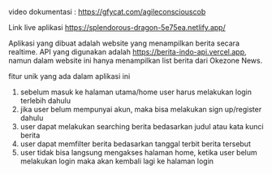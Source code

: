 video dokumentasi : https://gfycat.com/agileconsciouscob

Link live aplikasi  https://splendorous-dragon-5e75ea.netlify.app/

Aplikasi yang dibuat adalah website yang menampilkan berita secara realtime. API yang digunakan adalah https://berita-indo-api.vercel.app, namun dalam website ini hanya menampilkan list berita dari Okezone News.

fitur unik yang ada dalam aplikasi ini
1. sebelum masuk ke halaman utama/home user harus melakukan login terlebih dahulu
2. jika user belum mempunyai akun, maka bisa melakukan sign up/register dahulu
3. user dapat melakukan searching berita bedasarkan judul atau kata kunci berita
4. user dapat memfilter berita bedasarkan tanggal terbit berita tersebut
5. user tidak bisa langsung mengakses halaman home, ketika user belum melakukan login maka akan kembali lagi ke halaman login